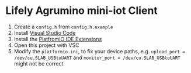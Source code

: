 # Lifely Agrumino mini-iot Client

1. Create a `config.h` from `config.h.example`
2. Install [Visual Studio Code](https://code.visualstudio.com/)
3. Install the [PlatfromIO IDE Extensions](https://marketplace.visualstudio.com/items?itemName=platformio.platformio-ide)
4. Open this project with VSC
5. Modify the `platformio.ini`, to fix your device paths, e.g. `upload_port = /dev/cu.SLAB_USBtoUART` and `monitor_port = /dev/cu.SLAB_USBtoUART` might not be correct

